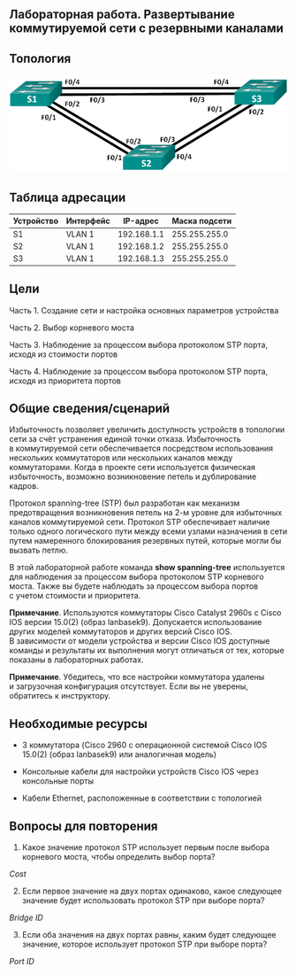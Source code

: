 Лабораторная работа. Развертывание коммутируемой сети с резервными каналами
---------
Топология
---------
![](media/baa231110a4a2f671e605c80e495c1e6.png)

Таблица адресации
---------
| Устройство | Интерфейс | IP-адрес    | Маска подсети |
|------------|-----------|-------------|---------------|
| S1         | VLAN 1    | 192.168.1.1 | 255.255.255.0 |
| S2         | VLAN 1    | 192.168.1.2 | 255.255.255.0 |
| S3         | VLAN 1    | 192.168.1.3 | 255.255.255.0 |

Цели
---------
Часть 1. Создание сети и настройка основных параметров устройства

Часть 2. Выбор корневого моста

Часть 3. Наблюдение за процессом выбора протоколом STP порта, исходя из
стоимости портов

Часть 4. Наблюдение за процессом выбора протоколом STP порта, исходя из
приоритета портов

Общие сведения/сценарий
---------
Избыточность позволяет увеличить доступность устройств в топологии сети за счёт
устранения единой точки отказа. Избыточность в коммутируемой сети обеспечивается
посредством использования нескольких коммутаторов или нескольких каналов между
коммутаторами. Когда в проекте сети используется физическая избыточность,
возможно возникновение петель и дублирование кадров.

Протокол spanning-tree (STP) был разработан как механизм предотвращения
возникновения петель на 2-м уровне для избыточных каналов коммутируемой сети.
Протокол STP обеспечивает наличие только одного логического пути между всеми
узлами назначения в сети путем намеренного блокирования резервных путей, которые
могли бы вызвать петлю.

В этой лабораторной работе команда **show spanning-tree** используется для
наблюдения за процессом выбора протоколом STP корневого моста. Также вы будете
наблюдать за процессом выбора портов с учетом стоимости и приоритета.

**Примечание**. Используются коммутаторы Cisco Catalyst 2960s с Cisco IOS версии
15.0(2) (образ lanbasek9). Допускается использование других моделей коммутаторов
и других версий Cisco IOS. В зависимости от модели устройства и версии Cisco IOS
доступные команды и результаты их выполнения могут отличаться от тех, которые
показаны в лабораторных работах.

**Примечание**. Убедитесь, что все настройки коммутатора удалены и загрузочная
конфигурация отсутствует. Если вы не уверены, обратитесь к инструктору.

Необходимые ресурсы
---------
-   3 коммутатора (Cisco 2960 с операционной системой Cisco IOS 15.0(2) (образ
    lanbasek9) или аналогичная модель)

-   Консольные кабели для настройки устройств Cisco IOS через консольные порты

-   Кабели Ethernet, расположенные в соответствии с топологией

Вопросы для повторения
---------

1.  Какое значение протокол STP использует первым после выбора корневого моста, чтобы определить выбор порта?

*Cost*

2.  Если первое значение на двух портах одинаково, какое следующее значение
    будет использовать протокол STP при выборе порта?

*Bridge ID*

3.  Если оба значения на двух портах равны, каким будет следующее значение,
    которое использует протокол STP при выборе порта?

*Port ID*
